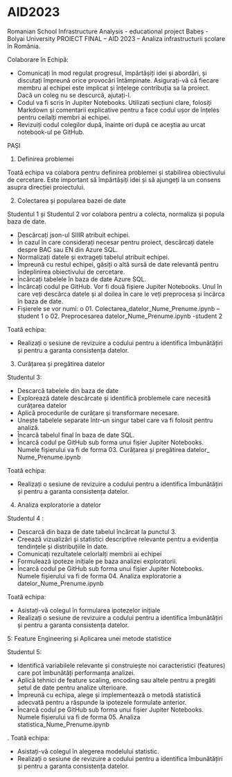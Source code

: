 # AID2023
Romanian School Infrastructure Analysis - educational project Babeș - Bolyai University
PROIECT FINAL – AID 2023 – Analiza infrastructurii școlare în România.



Colaborare în Echipă: 

-	Comunicați în mod regulat progresul, împărtășiți idei și abordări, și discutați împreună orice provocări întâmpinate. Asigurați-vă că fiecare membru al echipei este implicat și înțelege contribuția sa la proiect. Dacă un coleg nu se descurcă, ajutați-l.
-	Codul va fi scris în Jupiter Notebooks. Utilizati secțiuni clare, folosiți Markdown și comentarii explicative pentru a face codul ușor de înțeles pentru ceilalți membri ai echipei.
-	Revizuiți codul colegilor după, înainte ori după ce aceștia au urcat notebook-ul pe GitHub.







PAȘI



1.	Definirea problemei

Toată echipa va colabora pentru definirea problemei și stabilirea obiectivului de cercetare. Este important să împărtășiți idei și să ajungeți la un consens asupra direcției proiectului.

2.	 Colectarea și popularea bazei de date

Studentul 1 și Studentul 2 vor colabora pentru a colecta, normaliza și popula baza de date.

-	Descărcați json-ul SIIIR atribuit echipei.
-	În cazul în care considerați necesar pentru proiect, descărcați datele despre BAC sau EN din Azure SQL.
-	Normalizați datele și extrageți tabelul atribuit echipei.
-	Împreună cu restul echipei, găsiți o altă sursă de date relevantă pentru îndeplinirea obiectivului de cercetare.
-	Încărcați tabelele în baza de date Azure SQL.
-	Încărcați codul pe GitHub. Vor fi două fișiere Jupiter Notebooks. Unul în care veți descărca datele și al doilea în care le veți preprocesa și încărca în baza de date. 
-	Fișierele se vor numi: 
o	01. Colectarea_datelor_Nume_Prenume.ipynb – student 1
o	02. Preprocesarea datelor_Nume_Prenume.ipynb -student 2

Toată echipa: 

-	Realizați o sesiune de revizuire a codului pentru a identifica îmbunătățiri și pentru a garanta consistența datelor.




3. Curățarea și pregătirea datelor

Studentul 3:

-	Descarcă tabelele din baza de date
-	Explorează datele descărcate și identifică problemele care necesită curățarea datelor
-	Aplică procedurile de curățare și transformare necesare.
-	Unește tabelele separate într-un singur tabel care va fi folosit pentru analiză.
-	Încarcă tabelul final în baza de date SQL.
-	Încarcă codul pe GitHub sub forma unui fișier Jupiter Notebooks. Numele fișierului va fi de forma 03. Curățarea și pregătirea datelor_ Nume_Prenume.ipynb

Toată echipa: 

- Realizați o sesiune de revizuire a codului pentru a identifica îmbunătățiri și pentru a garanta consistența datelor.


4. Analiza exploratorie a datelor

Studentul 4 :

-	Descarcă din baza de date tabelul încărcat la punctul 3.
-	Creează vizualizări și statistici descriptive relevante pentru a evidenția tendințele și distribuțiile în date.
-	Comunicați rezultatele celorlalți membrii ai echipei
-	Formulează ipoteze inițiale pe baza analizei exploratorii.
-	Încarcă codul pe GitHub sub forma unui fișier Jupiter Notebooks. Numele fișierului va fi de forma 04. Analiza exploratorie a datelor_Nume_Prenume.ipynb

Toată echipa:
-	Asistați-vă colegul în formularea ipotezelor inițiale
-	Realizați o sesiune de revizuire a codului pentru a identifica îmbunătățiri și pentru a garanta consistența datelor.

5: Feature Engineering și Aplicarea unei metode statistice

Studentul 5:


-	Identifică variabilele relevante și construiește noi caracteristici (features) care pot îmbunătăți performanța analizei.
-	Aplică tehnici de feature scaling, encoding sau altele pentru a pregăti setul de date pentru analize ulterioare.
-	Împreună cu echipa, alege și implementează o metodă statistică adecvată pentru a răspunde la ipotezele formulate anterior.
-	Încarcă codul pe GitHub sub forma unui fișier Jupiter Notebooks. Numele fișierului va fi de forma 05. Analiza statistica_Nume_Prenume.ipynb


. Toată echipa:
-	Asistați-vă colegul în alegerea modelului statistic.
-	Realizați o sesiune de revizuire a codului pentru a identifica îmbunătățiri și pentru a garanta consistența datelor.









